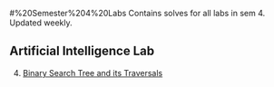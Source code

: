 #%20Semester%204%20Labs
Contains solves for all labs in sem 4. Updated weekly.
## Artificial Intelligence Lab
4. [Binary Search Tree and its Traversals](AIL/lab%201/bst%20and%20traversals.py)
